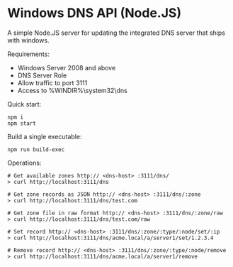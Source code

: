 Windows DNS API (Node.JS)
===========

A simple Node.JS server for updating the integrated DNS server that ships with windows.

Requirements:
 - Windows Server 2008 and above
 - DNS Server Role
 - Allow traffic to port 3111 
 - Access to %WINDIR%\system32\dns


Quick start:

    npm i
    npm start    
    
Build a single executable:

    npm run build-exec
    
Operations:

    # Get available zones http:// <dns-host> :3111/dns/
    > curl http://localhost:3111/dns
    
    # Get zone records as JSON http:// <dns-host> :3111/dns/:zone
    > curl http://localhost:3111/dns/test.com
    
    # Get zone file in raw format http:// <dns-host> :3111/dns/:zone/raw
    > curl http://localhost:3111/dns/test.com/raw
    
    # Set record http:// <dns-host> :3111/dns/:zone/:type/:node/set/:ip
    > curl http://localhost:3111/dns/acme.local/a/server1/set/1.2.3.4
    
    # Remove record http:// <dns-host> :3111/dns/:zone/:type/:node/remove
    > curl http://localhost:3111/dns/acme.local/a/server1/remove    
    
